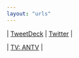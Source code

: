 ```yaml
---
layout: "urls"
---
```


| [TweetDeck](https://tweetdeck.twitter.com/) | [Twitter](https://twitter.com/) |

| [TV: ANTV](https://visionplus.okezone.com/play/12-antv) |

